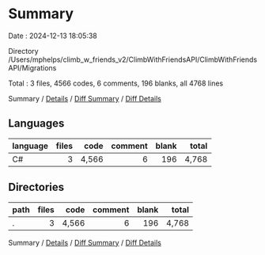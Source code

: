 # Summary

Date : 2024-12-13 18:05:38

Directory /Users/mphelps/climb_w_friends_v2/ClimbWithFriendsAPI/ClimbWithFriendsAPI/Migrations

Total : 3 files,  4566 codes, 6 comments, 196 blanks, all 4768 lines

Summary / [Details](details.md) / [Diff Summary](diff.md) / [Diff Details](diff-details.md)

## Languages
| language | files | code | comment | blank | total |
| :--- | ---: | ---: | ---: | ---: | ---: |
| C# | 3 | 4,566 | 6 | 196 | 4,768 |

## Directories
| path | files | code | comment | blank | total |
| :--- | ---: | ---: | ---: | ---: | ---: |
| . | 3 | 4,566 | 6 | 196 | 4,768 |

Summary / [Details](details.md) / [Diff Summary](diff.md) / [Diff Details](diff-details.md)